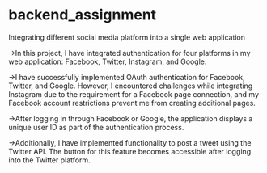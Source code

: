 # backend_assignment
 Integrating different social media platform into a single web application

->In this project, I have integrated authentication for four platforms in my web application: Facebook, Twitter, Instagram, and Google.

->I have successfully implemented OAuth authentication for Facebook, Twitter, and Google. However, I encountered challenges while integrating Instagram due to the requirement for a Facebook page connection, and my Facebook account restrictions prevent me from creating additional pages.

->After logging in through Facebook or Google, the application displays a unique user ID as part of the authentication process.

->Additionally, I have implemented functionality to post a tweet using the Twitter API. The button for this feature becomes accessible after logging into the Twitter platform.
  

